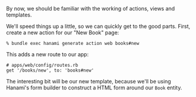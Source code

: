 By now, we should be familiar with the working of actions, views and templates.

We'll speed things up a little, so we can quickly get to the good parts. First, create a new action for our "New Book" page:
    
    
    % bundle exec hanami generate action web books#new
    

This adds a new route to our app:
    
    
    # apps/web/config/routes.rb
    get '/books/new', to: 'books#new'
    

The interesting bit will be our new template, because we'll be using Hanami's form builder to construct a HTML form around our `Book` entity.
